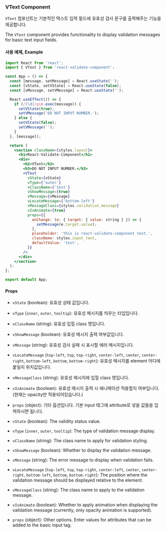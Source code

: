 ### VText Component

`VText` 컴포넌트는 기본적인 텍스트 입력 필드에 유효성 검사 문구를 출력해주는 기능을 제공합니다.

The `VText` component provides functionality to display validation messages for basic text input fields.

#### 사용 예제, Example

```jsx
import React from 'react';
import { VText } from 'react-validate-component';

const App = () => {
  const [message, setMessage] = React.useState('');
  const [vState, setVState] = React.useState(false);
  const [vMessage, setVMessage] = React.useState('');

  React.useEffect(() => {
    if (/[\d]/gim.exec(message)) {
      setVState(true);
      setVMessage('DO NOT INPUT NUMBER.');
    } else {
      setVState(false);
      setVMessage('');
    }
  }, [message]);

  return (
    <section className={styles.layout}>
      <h1>React-Validate-Component</h1>
      <div>
        <h2>VText</h2>
        <h3>DO NOT INPUT NUMBER.</h3>
        <VText
          vState={vState}
          vType={'outer'}
          vClassName={'test'}
          vShowMessage={true}
          vMessage={vMessage}
          vLocateMessage={'bottom-left'}
          vMessageClass={styles.validation_message}
          vIsAnimate={true}
          props={{
            onChange: (e: { target: { value: string } }) => {
              setMessage(e.target.value);
            },
            placeholder: 'this is react-validate-component test.',
            className: styles.input_text,
            defaultValue: 'test',
          }}
        />
      </div>
    </section>
  );
};

export default App;
```

#### Props

- `vState` (boolean): 유효성 상태 값입니다.
- `vType` (`inner`, `outer`, `tooltip`): 유효성 메시지를 띄우는 타입입니다.
- `vClassName` (string): 유효성 입힐 class 명입니다.
- `vShowMessage` (boolean): 유효성 메시지 출력 여부값입니다.
- `vMessage` (string): 유효성 검사 실패 시 표시할 에러 메시지입니다.
- `vLocateMessage` (`top-left`, `top`, `top-right`, `center-left`, `center`, `center-right`, `bottom-left`, `bottom`, `bottom-right`): 유효성 메시지를 element 어디에 붙일지 위치값입니다.
- `vMessageClass` (string): 유효성 메시지에 입힐 class 명입니다.
- `vIsAnimate` (boolean): 유효성 메시지 출력 시 애니메이션 적용할지 여부입니다. (현재는 opacity만 적용되어있습니다.)
- `props` (object): 기타 옵션입니다. 기본 input 태그에 attribute로 넣을 값들을 입력하시면 됩니다.

- `vState` (boolean): The validity status value.
- `vType` (`inner`, `outer`, `tooltip`): The type of validation message display.
- `vClassName` (string): The class name to apply for validation styling.
- `vShowMessage` (boolean): Whether to display the validation message.
- `vMessage` (string): The error message to display when validation fails.
- `vLocateMessage` (`top-left`, `top`, `top-right`, `center-left`, `center`, `center-right`, `bottom-left`, `bottom`, `bottom-right`): The position where the validation message should be displayed relative to the element.
- `vMessageClass` (string): The class name to apply to the validation message.
- `vIsAnimate` (boolean): Whether to apply animation when displaying the validation message (currently, only opacity animation is supported).
- `props` (object): Other options. Enter values for attributes that can be added to the basic input tag.
